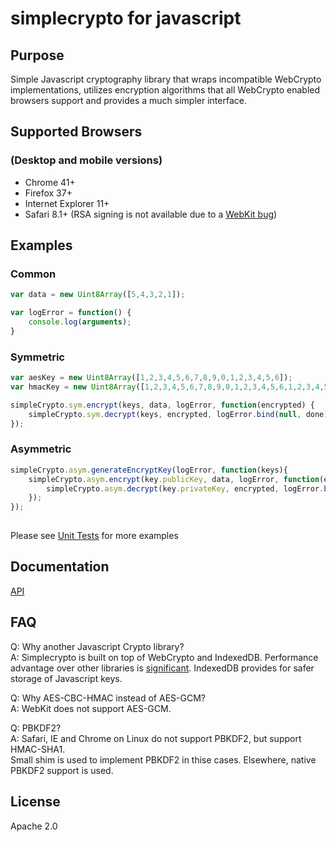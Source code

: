 # simplecrypto for javascript

## Purpose

Simple Javascript cryptography library that wraps incompatible WebCrypto implementations, 
utilizes encryption algorithms that all WebCrypto enabled browsers support and provides 
a much simpler interface. 

## Supported Browsers

### (Desktop and mobile versions)
* Chrome 41+
* Firefox 37+
* Internet Explorer 11+
* Safari 8.1+ (RSA signing is not available due to a [WebKit bug](https://bugs.webkit.org/show_bug.cgi?id=144938))

## Examples

### Common
```javascript
var data = new Uint8Array([5,4,3,2,1]);

var logError = function() {
    console.log(arguments);
}    
```

### Symmetric
```javascript
var aesKey = new Uint8Array([1,2,3,4,5,6,7,8,9,0,1,2,3,4,5,6]);
var hmacKey = new Uint8Array([1,2,3,4,5,6,7,8,9,0,1,2,3,4,5,6,1,2,3,4,5,6,7,8,9,0,1,2,3,4,5,6]);

simpleCrypto.sym.encrypt(keys, data, logError, function(encrypted) {
    simpleCrypto.sym.decrypt(keys, encrypted, logError.bind(null, done), function(decrypted) {});
});
```

### Asymmetric
```javascript
simpleCrypto.asym.generateEncryptKey(logError, function(keys){
    simpleCrypto.asym.encrypt(key.publicKey, data, logError, function(encrypted) {
        simpleCrypto.asym.decrypt(key.privateKey, encrypted, logError.bind(null, done), function(decrypted){});
    });
});
    
```

Please see [Unit Tests](https://github.com/encryb/simplecrypto/tree/master/test) for more examples

## Documentation
[API](http://rawgit.com/encryb/simplecrypto/master/docs/modules/simpleCrypto.html)

## FAQ

Q: Why another Javascript Crypto library?  
A: Simplecrypto is built on top of WebCrypto and IndexedDB. Performance advantage over other libraries is 
[significant](https://medium.com/@encryb/comparing-performance-of-javascript-cryptography-libraries-42fb138116f3). 
IndexedDB provides for safer storage of Javascript keys.

Q: Why AES-CBC-HMAC instead of AES-GCM?  
A: WebKit does not support AES-GCM.

Q: PBKDF2?  
A: Safari, IE and Chrome on Linux do not support PBKDF2, but support HMAC-SHA1.  
Small shim is used to implement PBKDF2 in thise cases. Elsewhere, native PBKDF2 support is used. 

## License
Apache 2.0

